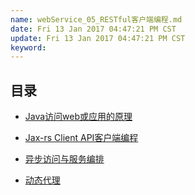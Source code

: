 ```yaml
---
name: webService_05_RESTful客户端编程.md
date: Fri 13 Jan 2017 04:47:21 PM CST
update: Fri 13 Jan 2017 04:47:21 PM CST
keyword: 
---
```



目录
----

* [Java访问web或应用的原理](https://github.com/zhushh/Note/blob/master/webService%E5%AD%A6%E4%B9%A0/webService_06_Java%E8%AE%BF%E9%97%AEweb%E6%88%96%E5%BA%94%E7%94%A8%E7%9A%84%E5%8E%9F%E7%90%86.md)

* [Jax-rs Client API客户端编程](https://github.com/zhushh/Note/blob/master/webService%E5%AD%A6%E4%B9%A0/webService_07_Jax_RS_Client_API%E5%AE%A2%E6%88%B7%E7%AB%AF%E7%BC%96%E7%A8%8B.md)

* [异步访问与服务编排]()

* [动态代理]()
